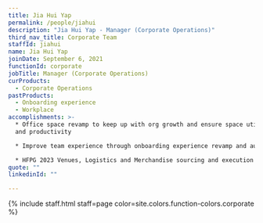 ```yaml
---
title: Jia Hui Yap
permalink: /people/jiahui
description: "Jia Hui Yap - Manager (Corporate Operations)"
third_nav_title: Corporate Team
staffId: jiahui
name: Jia Hui Yap
joinDate: September 6, 2021
functionId: corporate
jobTitle: Manager (Corporate Operations)
curProducts:
  - Corporate Operations
pastProducts:
  - Onboarding experience
  - Workplace
accomplishments: >-
  * Office space revamp to keep up with org growth and ensure space utilisation
  and productivity

  * Improve team experience through onboarding experience revamp and automation

  * HFPG 2023 Venues, Logistics and Merchandise sourcing and execution
quote: ""
linkedinId: ""

---
```


{% include staff.html staff=page color=site.colors.function-colors.corporate %}
